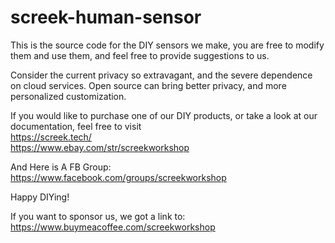 # screek-human-sensor

This is the source code for the DIY sensors we make, you are free to modify them and use them, and feel free to provide suggestions to us.  

Consider the current privacy so extravagant, and the severe dependence on cloud services. Open source can bring better privacy, and more personalized customization.  

If you would like to purchase one of our DIY products, or take a look at our documentation, feel free to visit  
https://screek.tech/  
https://www.ebay.com/str/screekworkshop  

And Here is A FB Group:
https://www.facebook.com/groups/screekworkshop

Happy DIYing!  

If you want to sponsor us, we got a link to:   
https://www.buymeacoffee.com/screekworkshop
